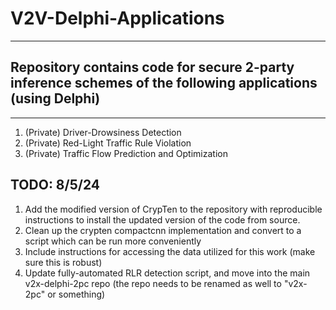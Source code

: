 # V2V-Delphi-Applications
---
## Repository contains code for secure 2-party inference schemes of the following applications (using Delphi)
---
1. (Private) Driver-Drowsiness Detection
2. (Private) Red-Light Traffic Rule Violation
3. (Private) Traffic Flow Prediction and Optimization

## TODO: 8/5/24

1. Add the modified version of CrypTen to the repository with reproducible instructions
   to install the updated version of the code from source.
2. Clean up the crypten compactcnn implementation and convert to a script which can be run 
   more conveniently
3. Include instructions for accessing the data utilized for this work (make sure this is robust)
4. Update fully-automated RLR detection script, and move into the main v2x-delphi-2pc repo
   (the repo needs to be renamed as well to "v2x-2pc" or something)